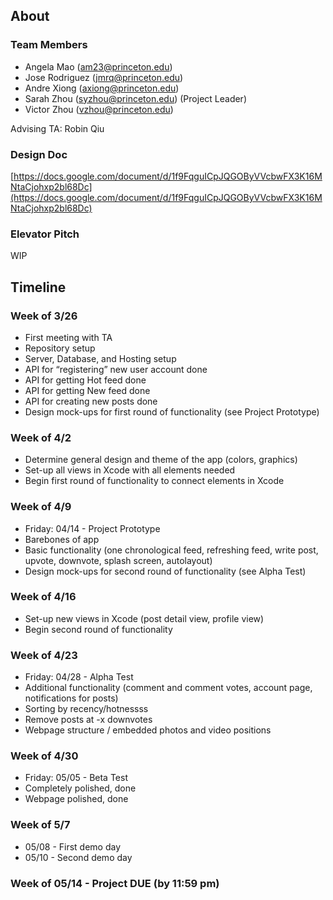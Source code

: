 ## About

### Team Members
- Angela Mao (am23@princeton.edu)
- Jose Rodriguez (jmrq@princeton.edu)
- Andre Xiong (axiong@princeton.edu)
- Sarah Zhou (syzhou@princeton.edu) (Project Leader)
- Victor Zhou (vzhou@princeton.edu)

Advising TA: Robin Qiu

### Design Doc
[https://docs.google.com/document/d/1f9FqguICpJQGOByVVcbwFX3K16MNtaCjohxp2bl68Dc](https://docs.google.com/document/d/1f9FqguICpJQGOByVVcbwFX3K16MNtaCjohxp2bl68Dc)

### Elevator Pitch
WIP

## Timeline

### Week of 3/26
- First meeting with TA 
- Repository setup
- Server, Database, and Hosting setup
- API for “registering” new user account done
- API for getting Hot feed done
- API for getting New feed done
- API for creating new posts done
- Design mock-ups for first round of functionality (see Project Prototype)

### Week of 4/2
- Determine general design and theme of the app (colors, graphics)
- Set-up all views in Xcode with all elements needed
- Begin first round of functionality to connect elements in Xcode

### Week of 4/9
- Friday: 04/14 - Project Prototype 
- Barebones of app
- Basic functionality (one chronological feed, refreshing feed, write post, upvote, downvote, splash screen, autolayout)
- Design mock-ups for second round of functionality (see Alpha Test)

### Week of 4/16
- Set-up new views in Xcode (post detail view, profile view)
- Begin second round of functionality 

### Week of 4/23
- Friday: 04/28 - Alpha Test 
- Additional functionality (comment and comment votes, account page, notifications for posts)
- Sorting by recency/hotnessss
- Remove posts at -x downvotes
- Webpage structure / embedded photos and video positions 

### Week of 4/30
- Friday: 05/05 - Beta Test
- Completely polished, done 
- Webpage polished, done

### Week of 5/7
- 05/08 - First demo day 
- 05/10 - Second demo day

### Week of 05/14 - Project DUE (by 11:59 pm)
